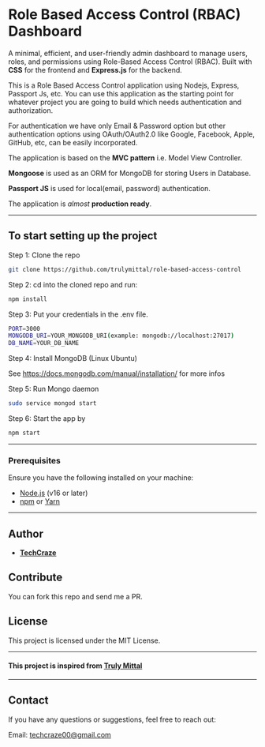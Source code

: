 # Role Based Access Control (RBAC) Dashboard

A minimal, efficient, and user-friendly admin dashboard to manage users, roles, and permissions using Role-Based Access Control (RBAC). Built with **CSS** for the frontend and **Express.js** for the backend.

This is a Role Based Access Control application using Nodejs, Express, Passport Js, etc.
You can use this application as the starting point for whatever project you are going to build which needs authentication and authorization.

For authentication we have only Email & Password option but other authentication options using OAuth/OAuth2.0 like Google, Facebook, Apple, GitHub, etc, can be easily incorporated.

The application is based on the **MVC pattern** i.e. Model View Controller.

**Mongoose** is used as an ORM for MongoDB for storing Users in Database.

**Passport JS** is used for local(email, password) authentication.

The application is _almost_ **production ready**.

---




## To start setting up the project

Step 1: Clone the repo

```bash
git clone https://github.com/trulymittal/role-based-access-control
```

Step 2: cd into the cloned repo and run:

```bash
npm install
```

Step 3: Put your credentials in the .env file.

```bash
PORT=3000
MONGODB_URI=YOUR_MONGODB_URI(example: mongodb://localhost:27017)
DB_NAME=YOUR_DB_NAME
```

Step 4: Install MongoDB (Linux Ubuntu)

See <https://docs.mongodb.com/manual/installation/> for more infos

Step 5: Run Mongo daemon

```bash
sudo service mongod start
```

Step 6: Start the app by

```bash
npm start
```
---

### **Prerequisites**
Ensure you have the following installed on your machine:
- [Node.js](https://nodejs.org/) (v16 or later)
- [npm](https://www.npmjs.com/) or [Yarn](https://yarnpkg.com/)

---

## Author

- [**TechCraze**](https://github.com/techcraze00)

## Contribute

You can fork this repo and send me a PR.

## License

This project is licensed under the MIT License.

---

#### This project is inspired from [**Truly Mittal**](https://trulymittal.com)

---

## Contact

If you have any questions or suggestions, feel free to reach out:

Email: techcraze00@gmail.com

